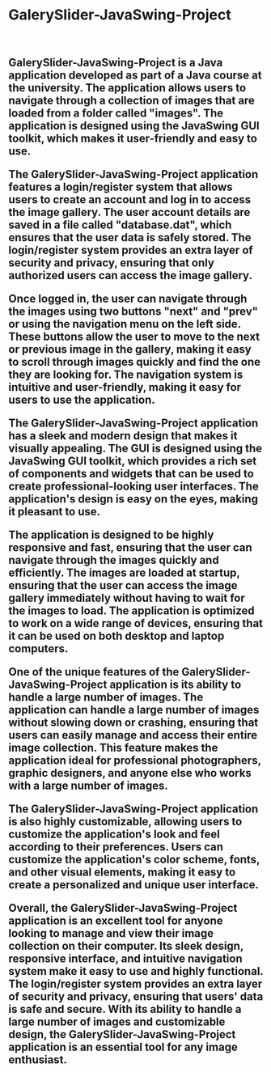 # GalerySlider-JavaSwing-Project

<img src="https://i.gyazo.com/9b77aeeaa7d94dc3bfed82256cbd9805.png" alt="" style="display: inline-block;" />
<img src="https://i.gyazo.com/5fd0dec40d5d5cefaa326368917d027e.png" alt="" />
<img src="https://i.gyazo.com/503ba09056daf89d2ec4b700754ca451.jpg" alt="" />

<h2>GalerySlider-JavaSwing-Project is a Java application developed as part of a Java course at the university. The application allows users to navigate through a collection of images that are loaded from a folder called "images". The application is designed using the JavaSwing GUI toolkit, which makes it user-friendly and easy to use.

The GalerySlider-JavaSwing-Project application features a login/register system that allows users to create an account and log in to access the image gallery. The user account details are saved in a file called "database.dat", which ensures that the user data is safely stored. The login/register system provides an extra layer of security and privacy, ensuring that only authorized users can access the image gallery.

Once logged in, the user can navigate through the images using two buttons "next" and "prev" or using the navigation menu on the left side. These buttons allow the user to move to the next or previous image in the gallery, making it easy to scroll through images quickly and find the one they are looking for. The navigation system is intuitive and user-friendly, making it easy for users to use the application.

The GalerySlider-JavaSwing-Project application has a sleek and modern design that makes it visually appealing. The GUI is designed using the JavaSwing GUI toolkit, which provides a rich set of components and widgets that can be used to create professional-looking user interfaces. The application's design is easy on the eyes, making it pleasant to use.

The application is designed to be highly responsive and fast, ensuring that the user can navigate through the images quickly and efficiently. The images are loaded at startup, ensuring that the user can access the image gallery immediately without having to wait for the images to load. The application is optimized to work on a wide range of devices, ensuring that it can be used on both desktop and laptop computers.

One of the unique features of the GalerySlider-JavaSwing-Project application is its ability to handle a large number of images. The application can handle a large number of images without slowing down or crashing, ensuring that users can easily manage and access their entire image collection. This feature makes the application ideal for professional photographers, graphic designers, and anyone else who works with a large number of images.

The GalerySlider-JavaSwing-Project application is also highly customizable, allowing users to customize the application's look and feel according to their preferences. Users can customize the application's color scheme, fonts, and other visual elements, making it easy to create a personalized and unique user interface.

Overall, the GalerySlider-JavaSwing-Project application is an excellent tool for anyone looking to manage and view their image collection on their computer. Its sleek design, responsive interface, and intuitive navigation system make it easy to use and highly functional. The login/register system provides an extra layer of security and privacy, ensuring that users' data is safe and secure. With its ability to handle a large number of images and customizable design, the GalerySlider-JavaSwing-Project application is an essential tool for any image enthusiast.</h2>

